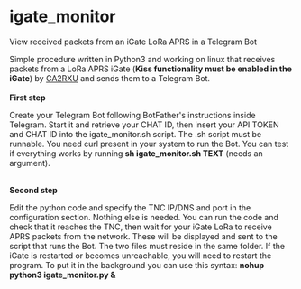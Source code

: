 # igate_monitor
View received packets from an iGate LoRa APRS in a Telegram Bot

Simple procedure written in Python3 and working on linux that receives packets from a LoRa APRS iGate (**Kiss functionality must be enabled in the iGate**) by [CA2RXU](https://github.com/richonguzman/LoRa_APRS_iGate) and sends them to a Telegram Bot.<br><br>
**First step**

Create your Telegram Bot following BotFather's instructions inside Telegram. Start it and retrieve your CHAT ID, then insert your API TOKEN and CHAT ID into the igate_monitor.sh script. The .sh script must be runnable. You need curl present in your system to run the Bot. You can test if everything works by running **sh igate_monitor.sh TEXT** (needs an argument).<br><br>

**Second step**

Edit the python code and specify the TNC IP/DNS and port in the configuration section. Nothing else is needed. You can run the code and check that it reaches the TNC, then wait for your iGate LoRa to receive APRS packets from the network. These will be displayed and sent to the script that runs the Bot. The two files must reside in the same folder. If the iGate is restarted or becomes unreachable, you will need to restart the program. To put it in the background you can use this syntax: **nohup python3 igate_monitor.py &**<br><br>



